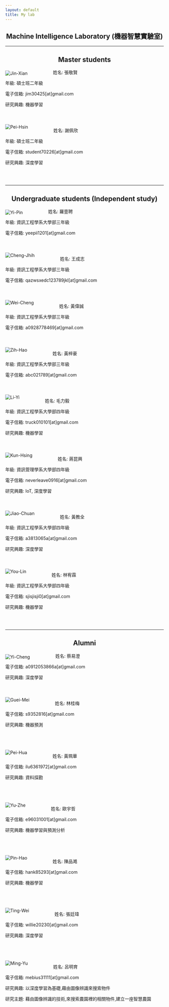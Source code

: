 ```yaml
---
layout: default
title: My lab
---
```


<h2 style="text-align: center">Machine Intelligence Laboratory (機器智慧實驗室)</h2>

<hr>

<h2 style="text-align: center">Master students</h2>

<img src="xian.png" align="left" style="margin-top:5px; margin-right:81px" alt="Jin-Xian"/>

姓名: 張敬賢

年級: 碩士班二年級

電子信箱: jim30425[at]gmail.com

研究興趣: 機器學習

<br/>

<br/>

<img src="Pei-Hsin.png" align="left" style="margin-top:5px; margin-right:81px" alt="Pei-Hsin"/>

姓名: 謝佩欣

年級: 碩士班二年級

電子信箱: student70226[at]gmail.com

研究興趣: 深度學習

<br/>

<br/>

<hr>

<h2 style="text-align: center">Undergraduate students (Independent study)</h2>

<img src="Yi-Pin.png" align="left" style="margin-top:5px; margin-right:81px" alt="Yi-Pin"/>

姓名: 羅壹聘

年級: 資訊工程學系大學部三年級

電子信箱: yeepii1201[at]gmail.com

<br/>

<br/>

<img src="Cheng-Jhih.png" align="left" style="margin-top:5px; margin-right:81px" alt="Cheng-Jhih"/>

姓名: 王成志

年級: 資訊工程學系大學部三年級

電子信箱: qazwsxedc123789jkl[at]gmail.com

<br/>

<br/>

<img src="Wei-Cheng.png" align="left" style="margin-top:5px; margin-right:81px" alt="Wei-Cheng"/>

姓名: 黃偉誠

年級: 資訊工程學系大學部三年級

電子信箱: a0928778469[at]gmail.com

<br/>

<br/>

<img src="Zih-Hao.png" align="left" style="margin-top:5px; margin-right:81px" alt="Zih-Hao"/>

姓名: 黃梓豪

年級: 資訊工程學系大學部三年級

電子信箱: abc021789[at]gmail.com

<br/>

<br/>

<img src="Li-Yi.png" align="left" style="margin-top:5px; margin-right:81px" alt="Li-Yi"/>

姓名: 毛力毅

年級: 資訊工程學系大學部四年級

電子信箱: truck010101[at]gmail.com

研究興趣: 機器學習

<br/>

<br/>

<img src="Kun-Hsing.png" align="left" style="margin-top:5px; margin-right:81px" alt="Kun-Hsing"/>

姓名: 蔣昆興

年級: 資訊管理學系大學部四年級

電子信箱: neverleave0916[at]gmail.com

研究興趣: IoT, 深度學習

<br/>

<br/>

<img src="Jiao-Chuan.png" align="left" style="margin-top:5px; margin-right:81px" alt="Jiao-Chuan"/>

姓名: 黃教全

年級: 資訊工程學系大學部四年級

電子信箱: a3813065a[at]gmail.com

研究興趣: 深度學習

<br/>

<br/>

<img src="You-Lin.png" align="left" style="margin-top:5px; margin-right:81px" alt="You-Lin"/>

姓名: 林宥霖

年級: 資訊工程學系大學部四年級

電子信箱: sjisjisji0[at]gmail.com

研究興趣: 機器學習

<br/>

<br/>

<hr>

<h2 style="text-align: center">Alumni</h2>

<img src="Yi-Cheng.png" align="left" style="margin-top:5px; margin-right:81px" alt="Yi-Cheng"/>

姓名: 蔡易澄

<!--年級: 資訊工程學系碩士班一年級-->

電子信箱: a0912053866a[at]gmail.com

研究興趣: 深度學習

<br/>

<br/>

<img src="Guei-Mei.png" align="left" style="margin-top:5px; margin-right:81px" alt="Guei-Mei"/>

姓名: 林桂梅

<!--年級: 大學部四年級-->

電子信箱: s9352816[at]gmail.com

研究興趣: 機器預測

<br/>

<br/>

<br/>

<img src="Pei-Hua.png" align="left" style="margin-top:5px; margin-right:81px" alt="Pei-Hua"/>

姓名: 黃珮華

<!--年級: 大學部四年級-->

電子信箱: ilu6361972[at]gmail.com

研究興趣: 資料探勘

<br/>

<br/>

<br/>

<img src="Yu-Zhe.png" align="left" style="margin-top:5px; margin-right:81px" alt="Yu-Zhe"/>

姓名: 歐宇哲

<!--年級: 大學部四年級-->

電子信箱: e96031001[at]gmail.com

研究興趣: 機器學習與預測分析

<br/>

<br/>

<br/>

<img src="Pin-Hao.png" align="left" style="margin-top:5px; margin-right:81px" alt="Pin-Hao"/>

姓名: 陳品澔

<!--年級: 大學部四年級-->

電子信箱: hank85293[at]gmail.com

研究興趣: 機器學習

<br/>

<br/>

<br/>

<img src="Ting-Wei.png" align="left" style="margin-top:5px; margin-right:81px" alt="Ting-Wei"/>

姓名: 張廷瑋

<!--年級: 碩士班一年級-->

電子信箱: willie20230[at]gmail.com

研究興趣: 深度學習

<br/>

<br/>

<br/>

<img src="Ming-Yu.png" align="left" style="margin-top:5px; margin-right:81px" alt="Ming-Yu"/>

姓名: 呂明育

<!--年級: 碩士班一年級-->

電子信箱: mebius31111[at]gmail.com

研究興趣: 以深度學習為基礎,藉由圖像辨識來搜索物件

研究主題: 藉由圖像辨識的技術,來搜索農園裡的相關物件,建立一座智慧農園

<br/>

<br/>
